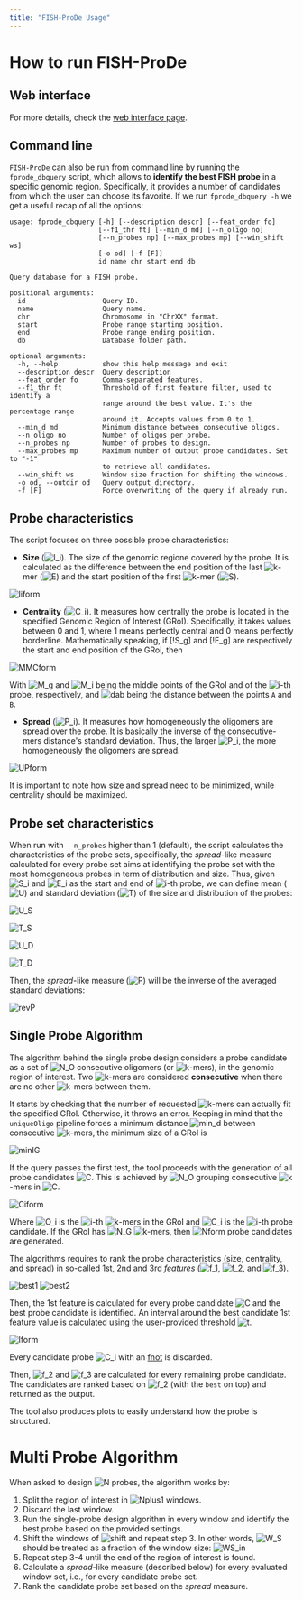 ```yaml
---
title: "FISH-ProDe Usage"
---
```


# How to run FISH-ProDe

## Web interface

For more details, check the [web interface page](https://ggirelli.github.io/fish-prode/web_interface).

## Command line

`FISH-ProDe` can also be run from command line by running the `fprode_dbquery` script, which allows to **identify the best FISH probe** in a specific genomic region. Specifically, it provides a number of candidates from which the user can choose its favorite. If we run `fprode_dbquery -h` we get a useful recap of all the options:

```
usage: fprode_dbquery [-h] [--description descr] [--feat_order fo]
                      [--f1_thr ft] [--min_d md] [--n_oligo no]
                      [--n_probes np] [--max_probes mp] [--win_shift ws]
                      [-o od] [-f [F]]
                      id name chr start end db

Query database for a FISH probe.

positional arguments:
  id                   Query ID.
  name                 Query name.
  chr                  Chromosome in "ChrXX" format.
  start                Probe range starting position.
  end                  Probe range ending position.
  db                   Database folder path.

optional arguments:
  -h, --help           show this help message and exit
  --description descr  Query description
  --feat_order fo      Comma-separated features.
  --f1_thr ft          Threshold of first feature filter, used to identify a
                       range around the best value. It's the percentage range
                       around it. Accepts values from 0 to 1.
  --min_d md           Minimum distance between consecutive oligos.
  --n_oligo no         Number of oligos per probe.
  --n_probes np        Number of probes to design.
  --max_probes mp      Maximum number of output probe candidates. Set to "-1"
                       to retrieve all candidates.
  --win_shift ws       Window size fraction for shifting the windows.
  -o od, --outdir od   Query output directory.
  -f [F]               Force overwriting of the query if already run.
```

Probe characteristics
---------------------

The script focuses on three possible probe characteristics:

* **Size** (![I_i]). The size of the genomic regione covered by the probe. It is calculated as the difference between the end position of the last ![k]-mer (![E]) and the start position of the first ![k]-mer (![S]).

![Iiform]

* **Centrality** (![C_i]). It measures how centrally the probe is located in the specified Genomic Region of Interest (GRoI). Specifically, it takes values between 0 and 1, where 1 means perfectly central and 0 means perfectly borderline. Mathematically speaking, if [!S_g] and [!E_g] are respectively the start and end position of the GRoi, then

![MMCform]

With ![M_g] and ![M_i] being the middle points of the GRoI and of the ![i]-th probe, respectively, and ![dab] being the distance between the points `A` and `B`.

* **Spread** (![P_i]). It measures how homogeneously the oligomers are spread over the probe. It is basically the inverse of the consecutive-mers distance's standard deviation. Thus, the larger ![P_i], the more homogeneously the oligomers are spread.

![UPform]

It is important to note how size and spread need to be minimized, while centrality should be maximized.

Probe set characteristics
-------------------------

When run with `--n_probes` higher than 1 (default), the script calculates the characteristics of the probe sets, specifically, the *spread*-like measure calculated for every probe set aims at identifying the probe set with the most homogeneous probes in term of distribution and size. Thus, given ![S_i] and ![E_i] as the start and end of ![i]-th probe, we can define mean (![U]) and standard deviation (![T]) of the size and distribution of the probes:

![U_S]

![T_S]

![U_D]

![T_D]

Then, the *spread*-like measure (![P]) will be the inverse of the averaged standard deviations:

![revP]

Single Probe Algorithm
----------------------

The algorithm behind the single probe design considers a probe candidate as a set of ![N_O] consecutive oligomers (or ![k]-mers), in the genomic region of interest. Two ![k]-mers are considered **consecutive** when there are no other ![k]-mers between them.

It starts by checking that the number of requested ![k]-mers can actually fit the specified GRoI. Otherwise, it throws an error. Keeping in mind that the ``uniqueOligo`` pipeline forces a minimum distance ![min_d] between consecutive ![k]-mers, the minimum size of a GRoI is

![minIG]

If the query passes the first test, the tool proceeds with the generation of all probe candidates ![C]. This is achieved by ![N_O] grouping consecutive ![k]-mers in ![C].

![Ciform]

Where ![O_i] is the ![i]-th ![k]-mers in the GRoI and ![C_i] is the ![i]-th probe candidate. If the GRoI has ![N_G] ![k]-mers, then ![Nform] probe candidates are generated.

The algorithms requires to rank the probe characteristics (size, centrality, and spread) in so-called 1st, 2nd and 3rd *features* (![f_1], ![f_2], and ![f_3]).

![best1]
![best2]

Then, the 1st feature is calculated for every probe candidate ![C] and the best probe candidate is identified. An interval around the best candidate 1st feature value is calculated using the user-provided threshold ![t].

![Iform]

Every candidate probe ![C_i] with an [fnot] is discarded.

Then, ![f_2] and ![f_3] are calculated for every remaining probe candidate. The candidates are ranked based on ![f_2] \(with the `best` on top) and returned as the output.

The tool also produces plots to easily understand how the probe is structured.

Multi Probe Algorithm
=====================

When asked to design ![N] probes, the algorithm works by:

1. Split the region of interest in ![Nplus1] windows.
2. Discard the last window.
3. Run the single-probe design algorithm in every window and identify the best probe based on the provided settings.
4. Shift the windows of ![shift] and repeat step 3. In other words, ![W_S] should be treated as a fraction of the window size: ![WS_in]
5. Repeat step 3-4 until the end of the region of interest is found.
6. Calculate a *spread*-like measure (described below) for every evaluated window set, i.e., for every candidate probe set.
7. Rank the candidate probe set based on the *spread* measure.




[k]: http://chart.apis.google.com/chart?cht=tx&chl=k
[i]: http://chart.apis.google.com/chart?cht=tx&chl=i
[t]: http://chart.apis.google.com/chart?cht=tx&chl=t
[S]: http://chart.apis.google.com/chart?cht=tx&chl=S
[E]: http://chart.apis.google.com/chart?cht=tx&chl=E
[C]: http://chart.apis.google.com/chart?cht=tx&chl=C
[I_i]: http://chart.apis.google.com/chart?cht=tx&chl=I_i
[C_i]: http://chart.apis.google.com/chart?cht=tx&chl=C_i
[M_g]: http://chart.apis.google.com/chart?cht=tx&chl=M_g
[M_i]: http://chart.apis.google.com/chart?cht=tx&chl=M_i
[P_i]: http://chart.apis.google.com/chart?cht=tx&chl=P_i
[S_g]: http://chart.apis.google.com/chart?cht=tx&chl=S_g
[E_g]: http://chart.apis.google.com/chart?cht=tx&chl=E_g
[N_O]: http://chart.apis.google.com/chart?cht=tx&chl=N_O
[f_1]: http://chart.apis.google.com/chart?cht=tx&chl=f_1
[f_2]: http://chart.apis.google.com/chart?cht=tx&chl=f_2
[f_3]: http://chart.apis.google.com/chart?cht=tx&chl=f_3
[dab]: http://chart.apis.google.com/chart?cht=tx&chl=d(A,B)
[min_d]: http://chart.apis.google.com/chart?cht=tx&chl=min_d
[O_i]: http://chart.apis.google.com/chart?cht=tx&chl=O_i
[N_G]: http://chart.apis.google.com/chart?cht=tx&chl=N_G
[fnot]: http://chart.apis.google.com/chart?cht=tx&chl=f_{1,i}\notin{I_{f_1}}
[minIG]: http://mathurl.com/y9kfy2az.png
[Ciform]: http://mathurl.com/yc9to77j.png
[best1]: http://mathurl.com/y8jsn7k2.png
[best2]: http://mathurl.com/y8sh9pos.png
[Iform]: http://mathurl.com/yaebla63.png
[Nform]: http://mathurl.com/y9aorugn.png
[Iiform]: http://chart.apis.google.com/chart?cht=tx&chl=I_i=E_i-S_i
[MMCform]: http://mathurl.com/yaq6xfzw.png
[UPform]: http://mathurl.com/y74watg9.png

[N]: http://chart.apis.google.com/chart?cht=tx&chl=N
[P]: http://chart.apis.google.com/chart?cht=tx&chl=P
[T]: http://chart.apis.google.com/chart?cht=tx&chl=T
[U]: http://chart.apis.google.com/chart?cht=tx&chl=U
[E_i]: http://chart.apis.google.com/chart?cht=tx&chl=E_i
[S_i]: http://chart.apis.google.com/chart?cht=tx&chl=S_i
[U_S]: http://mathurl.com/yb9tlvfn.png
[T_S]: http://mathurl.com/y7qkx93a.png
[U_D]: http://mathurl.com/y7oadht7.png
[T_D]: http://mathurl.com/y947tun5.png
[revP]: http://mathurl.com/y8qm34ln.png

[Nplus1]: http://mathurl.com/y7cwkfg5.png
[shift]: http://mathurl.com/ybje72uo.png
[W_S]: http://chart.apis.google.com/chart?cht=tx&chl=W_S
[WS_in]: http://mathurl.com/y8p28ojl.png